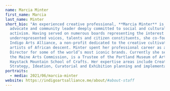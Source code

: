 ```yaml
---
name: Marcia Minter
first_name: Marcia
last_name: Minter
short_bio: "An experienced creative professional, **Marcia Minter** is an arts
  advocate and community leader deeply committed to social and cultural
  activism. Having served on numerous boards representing the interest of
  underrepresented voices, talents and citizen constituents, she co-founded
  Indigo Arts Alliance, a non-profit dedicated to the creative cultivation of
  artists of African descent. Minter spent her professional career as a Creative
  Director for some of the world’s most iconic brands. Currently she serves on
  the Maine Arts Commission, is a Trustee of the Portland Museum of Art and
  Haystack Mountain School of Crafts. Her expertise areas include Creative
  Strategy, Ideation, Curatorial and Exhibition planning and implementation. "
portraits:
  - media: 2021/06/marcia-minter
website: https://indigoartsalliance.me/about/#about-staff
---
```

